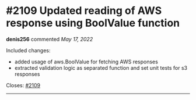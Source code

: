 # #2109  Updated reading of AWS response using BoolValue function

**denis256** commented *May 17, 2022*

Included changes:
  * added usage of aws.BoolValue for fetching AWS responses
  * extracted validation logic as separated function and set unit tests for s3 responses


Closes: [#2109](https://github.com/gruntwork-io/terragrunt/issues/2109)
<br />
***


